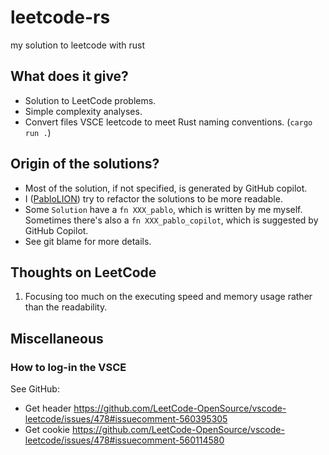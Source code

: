 # leetcode-rs

my solution to leetcode with rust

## What does it give?

- Solution to LeetCode problems.
- Simple complexity analyses.
- Convert files VSCE leetcode to meet Rust naming conventions. (`cargo run .`)

## Origin of the solutions?

- Most of the solution, if not specified, is generated by GitHub copilot.
- I ([PabloLION](https://github.com/PabloLION)) try to refactor the solutions to be more readable.
- Some `Solution` have a `fn XXX_pablo`, which is written by me myself. Sometimes there's also a `fn XXX_pablo_copilot`, which is suggested by GitHub Copilot.
- See git blame for more details.

## Thoughts on LeetCode

1. Focusing too much on the executing speed and memory usage rather than the readability.

## Miscellaneous

### How to log-in the VSCE

See GitHub:

- Get header <https://github.com/LeetCode-OpenSource/vscode-leetcode/issues/478#issuecomment-560395305>
- Get cookie <https://github.com/LeetCode-OpenSource/vscode-leetcode/issues/478#issuecomment-560114580>
